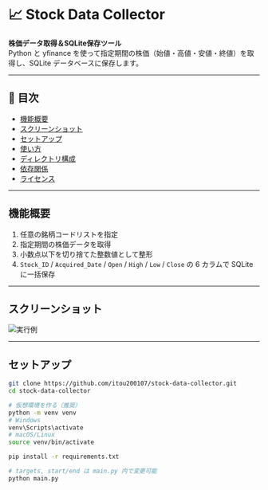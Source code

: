 # 📈 Stock Data Collector

**株価データ取得＆SQLite保存ツール**  
Python と yfinance を使って指定期間の株価（始値・高値・安値・終値）を取得し、SQLite データベースに保存します。

---

## 🚀 目次

- [機能概要](#機能概要)  
- [スクリーンショット](#スクリーンショット)  
- [セットアップ](#セットアップ)  
- [使い方](#使い方)  
- [ディレクトリ構成](#ディレクトリ構成)  
- [依存関係](#依存関係)  
- [ライセンス](#ライセンス)  

---

## 機能概要

1. 任意の銘柄コードリストを指定  
2. 指定期間の株価データを取得  
3. 小数点以下を切り捨てた整数値として整形  
4. `Stock_ID` / `Acquired_Date` / `Open` / `High` / `Low` / `Close` の 6 カラムで SQLite に一括保存  

---

## スクリーンショット

<!-- 実行結果やテーブル構造の画像を貼ると効果的 -->
![実行例](./docs/screenshot.png)

---

## セットアップ

```bash
git clone https://github.com/itou200107/stock-data-collector.git
cd stock-data-collector

# 仮想環境を作る（推奨）
python -m venv venv
# Windows
venv\Scripts\activate
# macOS/Linux
source venv/bin/activate

pip install -r requirements.txt

# targets, start/end は main.py 内で変更可能
python main.py